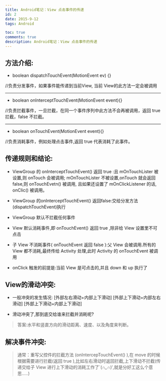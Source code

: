 ```yaml
---
title: Android笔记：View 点击事件的传递
id: 2
date: 2015-9-12
tags: Android

toc: true
comments: true
description: Android笔记：View 点击事件的传递
---
```


## 方法介绍:

- boolean dispatchTouchEvent(MotionEvent ev) {} 

//负责分发事件，如果事件能传递到当前View, 当前 View的此方法一定会被调用

----------

- boolean onInterceptTouchEvent(MotionEvent event){} 

//负责拦截事件，一旦拦截，在同一个事件序列中此方法不会再被调用，返回 true 拦截，false 不拦截。

----------

- boolean onTouchEvent(MotionEvent event){} 

//负责消耗事件，例如处理点击事件,返回 true 代表消耗了此事件。

<!-- more -->

## 传递规则和结论:

- ViewGroup 的 onInterceptTouchEvent() 返回 true :且 mOnTouchLister 被设置,则 onTouch 会被调用;
  mOnTouchLister 不被设置,onTouch 就会返回false,则 onTouchEvetn() 被调用, 且如果还设置了 mOnClickListener 的话, onClic() 被调用。

- ViewGroup 的onInterceptTouchEvent() 返回false:交给分发方法(dispatchTouchEvent)执行

- ViewGroup 默认不拦截任何事件

- View 默认消耗事件,即 onTouchEvent() 返回 true ,除非给 View 设置里不可点击

- 子 View 不消耗事件( onTouchEvent 返回 false ):父 View 会被调用.所有的 View 都不消耗,最终传给 Activity 处理,此时 Activity 的 onTouchEvent 被调用

- onClick 触发的前提是:当前 View 是可点击的,并且 down 和 up 执行了

## View的滑动冲突:

- 一般冲突的发生情况:  [外部左右滑动+内部上下滑动]      [外部上下滑动+内部左右滑动]      [外部上下滑动+内部上下滑动]

- 滑动冲突了,那到底交给谁来拦截并消耗呢?

> 答案:水平和竖直方向的滑动距离、速度、以及角度来判断。

## 解决事件冲突:

> 通常：重写父控件的拦截方法 (onIntercepTouchEvent() ),在 move 的时候根据需要进行拦截(返回 true ),比如左右滑动时返回拦截,上下滑动不拦截(传递交给子 View 进行上下滑动的消耗工作了`(*∩_∩*)′,就是分好工这么个意思…..)
